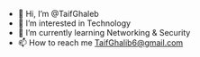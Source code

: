 - 👋 Hi, I’m @TaifGhaleb
- 👀 I’m interested in Technology
- 🌱 I’m currently learning Networking & Security
- 📫 How to reach me TaifGhalib6@gmail.com


<!---
TaifGhaleb/TaifGhaleb is a ✨ special ✨ repository because its `README.md` (this file) appears on your GitHub profile.
You can click the Preview link to take a look at your changes.
--->
